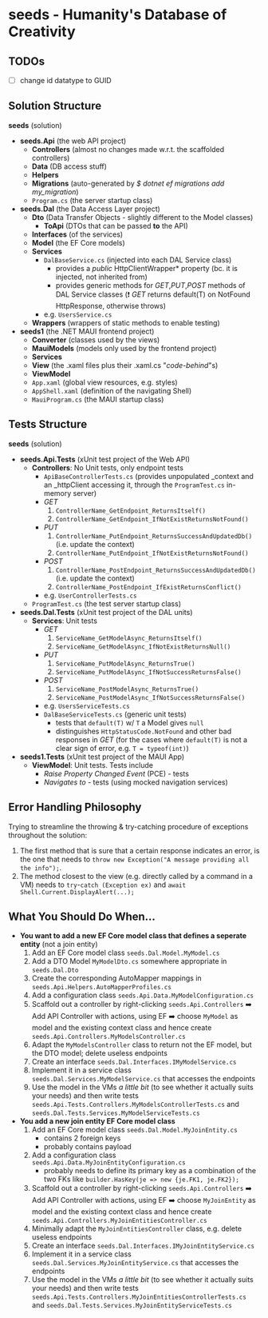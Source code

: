 # seeds - Humanity's Database of Creativity
## TODOs
- [ ] change id datatype to GUID
## Solution Structure
**seeds** (solution)
- **seeds.Api** (the web API project)
  - **Controllers**
    (almost no changes made w.r.t. the scaffolded controllers)
  - **Data** (DB access stuff)
  - **Helpers**
  - **Migrations** (auto-generated by *$ dotnet ef migrations add my_migration*)
  - `Program.cs` (the server startup class)
- **seeds.Dal** (the Data Access Layer project)
  - **Dto** (Data Transfer Objects - slightly different to the Model classes)
    - **ToApi** (DTOs that can be passed **to** the API)
  - **Interfaces** (of the services)
  - **Model** (the EF Core models)
  - **Services**
    - `DalBaseService.cs` (injected into each DAL Service class)
      - provides a *public* HttpClientWrapper* property (bc. it is injected, not inherited from)
      - provides generic methods for *GET*,*PUT*,*POST* methods of DAL Service classes (:exclamation: *GET* returns default(T) on NotFound HttpResponse, otherwise throws)
    - e.g. `UsersService.cs`
  - **Wrappers** (wrappers of static methods to enable testing)
- **seeds1** (the .NET MAUI frontend project)
  - **Converter** (classes used by the views)
  - **MauiModels** (models only used by the frontend project)
  - **Services**
  - **View** (the .xaml files plus their .xaml.cs "*code-behind*"s)
  - **ViewModel**
  - `App.xaml` (global view resources, e.g. styles)
  - `AppShell.xaml` (definition of the navigating Shell)
  - `MauiProgram.cs` (the MAUI startup class)
 
## Tests Structure
**seeds** (solution)
- **seeds.Api.Tests** (xUnit test project of the Web API)
  - **Controllers**: No Unit tests, only endpoint tests
    - `ApiBaseControllerTests.cs` (provides unpopulated _context and an _httpClient accessing it, through the `ProgramTest.cs` in-memory server)
    - *GET*
      1. `ControllerName_GetEndpoint_ReturnsItself()`
      2. `ControllerName_GetEndpoint_IfNotExistReturnsNotFound()`
    - *PUT*
      1. `ControllerName_PutEndpoint_ReturnsSuccessAndUpdatedDb()` (i.e. update the context)
      2. `ControllerName_PutEndpoint_IfNotExistReturnsNotFound()`
    - *POST*
      1. `ControllerName_PostEndpoint_ReturnsSuccessAndUpdatedDb()` (i.e. update the context)
      2. `ControllerName_PostEndpoint_IfExistReturnsConflict()`
    - e.g. `UserControllerTests.cs`
  - `ProgramTest.cs` (the test server startup class)
- **seeds.Dal.Tests** (xUnit test project of the DAL units)
  - **Services**: Unit tests
    - *GET*
      1. `ServiceName_GetModelAsync_ReturnsItself()`
      2. `ServiceName_GetModelAsync_IfNotExistReturnsNull()`
    - *PUT*
      1. `ServiceName_PutModelAsync_ReturnsTrue()`
      2. `ServiceName_PutModelAsync_IfNotSuccessReturnsFalse()`
    - *POST*
      1. `ServiceName_PostModelAsync_ReturnsTrue()`
      2. `ServiceName_PostModelAsync_IfNotSuccessReturnsFalse()`
    - e.g. `UsersServiceTests.cs`
    - `DalBaseServiceTests.cs` (generic unit tests)
      - tests that `default(T)` w/ `T` a Model gives `null`
      - distinguishes `HttpStatusCode.NotFound` and other bad responses in *GET* (for the cases where `default(T)` is not a clear sign of error, e.g. `T = typeof(int)`)
- **seeds1.Tests** (xUnit test project of the MAUI App)
  - **ViewModel**: Unit tests. Tests include
    - *Raise Property Changed Event* (PCE) - tests
    - *Navigates to* - tests (using mocked navigation services)

## Error Handling Philosophy
Trying to streamline the throwing & try-catching procedure of exceptions throughout the solution:
1. The first method that is sure that a certain response indicates an error, is the one that needs to `throw new Exception("A message providing all the info");`.
2. The method closest to the view (e.g. directly called by a command in a VM) needs to `try`-`catch (Exception ex)` and `await Shell.Current.DisplayAlert(...);`

## What You Should Do When...
- **You want to add a new EF Core model class that defines a seperate entity** (not a join entity)
  1. Add an EF Core model class `seeds.Dal.Model.MyModel.cs`
  2. Add a DTO Model `MyModelDto.cs` somewhere appropriate in `seeds.Dal.Dto`
  3. Create the corresponding AutoMapper mappings in `seeds.Api.Helpers.AutoMapperProfiles.cs`
  4. Add a configuration class `seeds.Api.Data.MyModelConfiguration.cs`
  5. Scaffold out a controller by right-clicking `seeds.Api.Controllers` :arrow_right: Add API Controller with actions, using EF :arrow_right: choose `MyModel` as model and the existing context class and hence create `seeds.Api.Controllers.MyModelsController.cs`
  6. Adapt the `MyModelsController` class to return not the EF model, but the DTO model; delete useless endpoints
  7. Create an interface `seeds.Dal.Interfaces.IMyModelService.cs`
  8. Implement it in a service class `seeds.Dal.Services.MyModelService.cs` that accesses the endpoints
  9. Use the model in the VMs *a little bit* (to see whether it actually suits your needs) and then write tests `seeds.Api.Tests.Controllers.MyModelsControllerTests.cs` and `seeds.Dal.Tests.Services.MyModelServiceTests.cs`
- **You add a new join entity EF Core model class**
  1. Add an EF Core model class `seeds.Dal.Model.MyJoinEntity.cs`
     - contains 2 foreign keys
     - probably contains payload
  2. Add a configuration class `seeds.Api.Data.MyJoinEntityConfiguration.cs`
     - probably needs to define its primary key as a combination of the two FKs like `builder.HasKey(je => new {je.FK1, je.FK2});`
  3. Scaffold out a controller by right-clicking `seeds.Api.Controllers` :arrow_right: Add API Controller with actions, using EF :arrow_right: choose `MyJoinEntity` as model and the existing context class and hence create `seeds.Api.Controllers.MyJoinEntitiesController.cs`
  4. Minimally adapt the `MyJoinEntitiesController` class, e.g. delete useless endpoints
  7. Create an interface `seeds.Dal.Interfaces.IMyJoinEntityService.cs`
  8. Implement it in a service class `seeds.Dal.Services.MyJoinEntityService.cs` that accesses the endpoints
  7. Use the model in the VMs *a little bit* (to see whether it actually suits your needs) and then write tests `seeds.Api.Tests.Controllers.MyJoinEntitiesControllerTests.cs` and `seeds.Dal.Tests.Services.MyJoinEntityServiceTests.cs`
